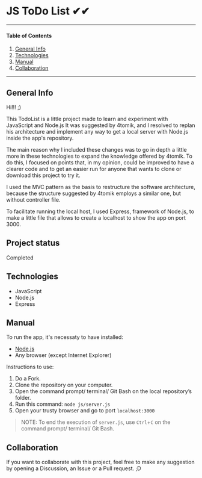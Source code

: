 # JS ToDo List ✔✔

***
#### Table of Contents
1. [General Info](#general-info)
2. [Technologies](#technologies)
3. [Manual](#manual)
4. [Collaboration](#collaboration)
***

## General Info
Hi!!! ;)

This TodoList is a little project made to learn and experiment with JavaScript and Node.js
It was suggested by 4tomik, and I resolved to replan his architecture and implement any way to get a local server with Node.js inside the app's repository.

The main reason why I included these changes was to go in depth a little more in these technologies to expand the knowledge offered by 4tomik. To do this, I focused on points that, in my opinion, could be improved to have a clearer code and to get an easier run for anyone that wants to clone or download this project to try it.

I used the MVC pattern as the basis to restructure the software architecture, because the structure suggested by 4tomik employs a similar one, but without controller file. 

To facilitate running the local host, I used Express, framework of Node.js, to make a little file that allows to create a localhost to show the app on port 3000.

## Project status
Completed

## Technologies
- JavaScript
- Node.js
- Express

## Manual
To run the app, it's necessaty to have installed:
  - [Node.js](https://nodejs.org/)
  - Any browser (except Internet Explorer)

Instructions to use:
  1. Do a Fork.
  2. Clone the repository on your computer.
  3. Open the command prompt/ terminal/ Git Bash on the local repository’s folder.
  4. Run this command: `node js/server.js`
  5. Open your trusty browser and go to port `localhost:3000`

> NOTE: To end the execution of `server.js`, use `Ctrl`+`C` on the command prompt/ terminal/ Git Bash.

## Collaboration
If you want to collaborate with this project, feel free to make any suggestion by opening a Discussion, an Issue or a Pull request. ;D

